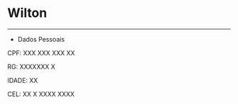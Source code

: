 # Wilton

---

- Dados Pessoais

CPF: XXX XXX XXX XX

RG: XXXXXXX X

IDADE: XX 

CEL: XX X XXXX XXXX
